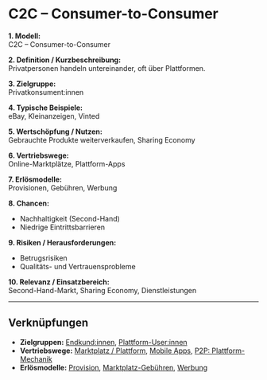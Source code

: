 # C2C – Consumer-to-Consumer

**1. Modell:**  
C2C – Consumer-to-Consumer  

**2. Definition / Kurzbeschreibung:**  
Privatpersonen handeln untereinander, oft über Plattformen.  

**3. Zielgruppe:**  
Privatkonsument:innen  

**4. Typische Beispiele:**  
eBay, Kleinanzeigen, Vinted  

**5. Wertschöpfung / Nutzen:**  
Gebrauchte Produkte weiterverkaufen, Sharing Economy  

**6. Vertriebswege:**  
Online-Marktplätze, Plattform-Apps  

**7. Erlösmodelle:**  
Provisionen, Gebühren, Werbung  

**8. Chancen:**  
- Nachhaltigkeit (Second-Hand)  
- Niedrige Eintrittsbarrieren  

**9. Risiken / Herausforderungen:**  
- Betrugsrisiken  
- Qualitäts- und Vertrauensprobleme  

**10. Relevanz / Einsatzbereich:**  
Second-Hand-Markt, Sharing Economy, Dienstleistungen  

---

## Verknüpfungen
- **Zielgruppen:** [Endkund:innen](../zielgruppen/endkundinnen.md), [Plattform-User:innen](../zielgruppen/plattform-user.md)
- **Vertriebswege:** [Marktplatz / Plattform](../vertriebswege/marktplatz.md), [Mobile Apps](../vertriebswege/mobile-apps.md), [P2P: Plattform-Mechanik](../vertriebswege/marktplatz.md)
- **Erlösmodelle:** [Provision](../erloesmodelle/provision.md), [Marktplatz-Gebühren](../erloesmodelle/marktplatz-gebuehren.md), [Werbung](../erloesmodelle/werbung.md)
